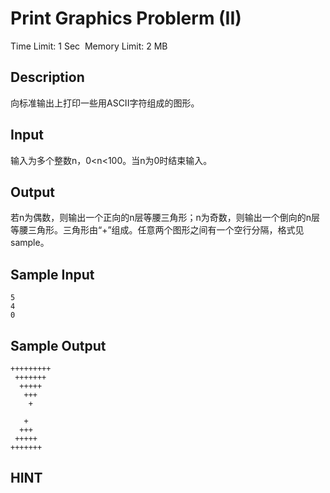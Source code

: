 # Print Graphics Problerm (II)
Time Limit: 1 Sec  Memory Limit: 2 MB


## Description
向标准输出上打印一些用ASCII字符组成的图形。

## Input
输入为多个整数n，0<n<100。当n为0时结束输入。

## Output
若n为偶数，则输出一个正向的n层等腰三角形；n为奇数，则输出一个倒向的n层等腰三角形。三角形由“+”组成。任意两个图形之间有一个空行分隔，格式见sample。

## Sample Input
```
5
4
0
```
## Sample Output
```
+++++++++
 +++++++
  +++++
   +++
    +

   +
  +++
 +++++
+++++++

```

## HINT
